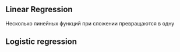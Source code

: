 ## Linear Regression

Несколько линейных функций при сложении превращаются в одну




## Logistic regression


